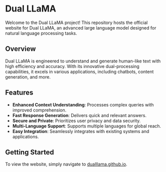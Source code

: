 # Dual LLaMA

Welcome to the Dual LLaMA project! This repository hosts the official website for Dual LLaMA, an advanced large language model designed for natural language processing tasks.

## Overview

Dual LLaMA is engineered to understand and generate human-like text with high efficiency and accuracy. With its innovative dual-processing capabilities, it excels in various applications, including chatbots, content generation, and more.

## Features

- **Enhanced Context Understanding**: Processes complex queries with improved comprehension.
- **Fast Response Generation**: Delivers quick and relevant answers.
- **Secure and Private**: Prioritizes user privacy and data security.
- **Multi-Language Support**: Supports multiple languages for global reach.
- **Easy Integration**: Seamlessly integrates with existing systems and applications.

## Getting Started

To view the website, simply navigate to [dualllama.github.io](https://dualllama.github.io).

